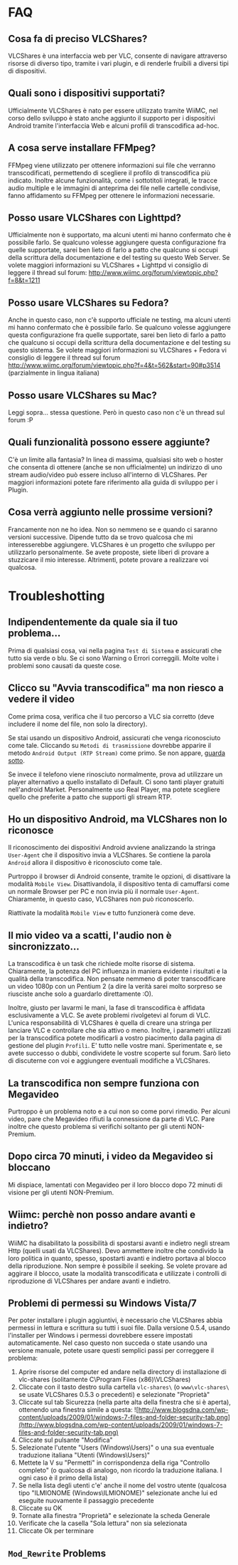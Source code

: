 


# FAQ #

## Cosa fa di preciso VLCShares? ##

VLCShares è una interfaccia web per VLC, consente di navigare attraverso risorse di diverso tipo, tramite i vari plugin, e di renderle fruibili  a diversi tipi di dispositivi.

## Quali sono i dispositivi supportati? ##

Ufficialmente VLCShares è nato per essere utilizzato tramite WiiMC, nel corso dello sviluppo è stato anche aggiunto il supporto per i dispositivi Android tramite l'interfaccia Web e alcuni profili di transcodifica ad-hoc.

## A cosa serve installare FFMpeg? ##

FFMpeg viene utilizzato per ottenere informazioni sui file che verranno transcodificati, permettendo di scegliere il profilo di transcodifica più indicato. Inoltre alcune funzionalità, come i sottotitoli integrati, le tracce audio multiple e le immagini di anteprima dei file nelle cartelle condivise, fanno affidamento su FFMpeg per ottenere le informazioni necessarie.

## Posso usare VLCShares con Lighttpd? ##

Ufficialmente non è supportato, ma alcuni utenti mi hanno confermato che è possibile farlo. Se qualcuno volesse aggiungere questa configurazione fra quelle supportate, sarei ben lieto di farlo a patto che qualcuno si occupi della scrittura della documentazione e del testing su questo Web Server.
Se volete maggiori informazioni su VLCShares + Lighttpd vi consiglio di leggere il thread sul forum: http://www.wiimc.org/forum/viewtopic.php?f=8&t=1211

## Posso usare VLCShares su Fedora? ##

Anche in questo caso, non c'è supporto ufficiale ne testing, ma alcuni utenti mi hanno confermato che è possibile farlo. Se qualcuno volesse aggiungere questa configurazione fra quelle supportate, sarei ben lieto di farlo a patto che qualcuno si occupi della scrittura della documentazione e del testing su questo sistema. Se volete maggiori informazioni su VLCShares + Fedora vi consiglio di leggere il thread sul forum http://www.wiimc.org/forum/viewtopic.php?f=4&t=562&start=90#p3514 (parzialmente in lingua italiana)

## Posso usare VLCShares su Mac? ##

Leggi sopra... stessa questione. Però in questo caso non c'è un thread sul forum :P

## Quali funzionalità possono essere aggiunte? ##

C'è un limite alla fantasia? In linea di massima, qualsiasi sito web o hoster che consenta di ottenere (anche se non ufficialmente) un indirizzo di uno stream audio/video può essere incluso all'interno di VLCShares. Per maggiori informazioni potete fare riferimento alla guida di sviluppo per i Plugin.

## Cosa verrà aggiunto nelle prossime versioni? ##

Francamente non ne ho idea. Non so nemmeno se e quando ci saranno versioni successive. Dipende tutto da se trovo qualcosa che mi interesserebbe aggiungere. VLCShares è un progetto che sviluppo per utilizzarlo personalmente. Se avete proposte, siete liberi di provare a stuzzicare il mio interesse. Altrimenti, potete provare a realizzare voi qualcosa.



# Troubleshotting #

## Indipendentemente da quale sia il tuo problema... ##

Prima di qualsiasi cosa, vai nella pagina `Test di Sistema` e assicurati che tutto sia verde o blu. Se ci sono Warning o Errori correggili. Molte volte i problemi sono causati da queste cose.

## Clicco su "Avvia transcodifica" ma non riesco a vedere il video ##

Come prima cosa, verifica che il tuo percorso a VLC sia corretto (deve includere il nome del file, non solo la directory).

Se stai usando un dispositivo Android, assicurati che venga riconosciuto come tale. Cliccando su `Metodi di trasmissione` dovrebbe apparire il metodo `Android Output (RTP Stream)` come primo. Se non appare, [guarda sotto](#Ho_un_dispositivo_Android,_ma_VLCShares_non_lo_riconosce.md).

Se invece il telefono viene rinosciuto normalmente, prova ad utilizzare un player alternativo a quello installato di Default. Ci sono tanti player gratuiti nell'android Market. Personalmente uso Real Player, ma potete scegliere quello che preferite a patto che supporti gli stream RTP.

## Ho un dispositivo Android, ma VLCShares non lo riconosce ##

Il riconoscimento dei dispositivi Android avviene analizzando la stringa `User-Agent` che il dispositivo invia a VLCShares. Se contiene la parola `Android` allora il dispositivo è riconosciuto come tale.

Purtroppo il browser di Android consente, tramite le opzioni, di disattivare la modalità `Mobile View`. Disattivandola, il dispositivo tenta di camuffarsi come un normale Browser per PC e non invia più il normale `User-Agent`. Chiaramente, in questo caso, VLCShares non può riconoscerlo.

Riattivate la modalità `Mobile View` e tutto funzionerà come deve.

## Il mio video va a scatti, l'audio non è sincronizzato... ##

La transcodifica è un task che richiede molte risorse di sistema. Chiaramente, la potenza del PC influenza in maniera evidente i risultati e la qualità della transcodifica. Non pensate nemmeno di poter transcodificare un video 1080p con un Pentium 2 (a dire la verità sarei molto sorpreso se riusciste anche solo a guardarlo direttamente :O).

Inoltre, giusto per lavarmi le mani, la fase di transcodifica è affidata esclusivamente a VLC. Se avete problemi rivolgetevi al forum di VLC. L'unica responsabilità di VLCShares è quella di creare una stringa per lanciare VLC e controllare che sia attivo o meno. Inoltre, i parametri utilizzati per la transcodifica potete modificarli a vostro piacimento dalla pagina di gestione del plugin `Profili`. E' tutto nelle vostre mani. Sperimentate e, se avete successo o dubbi, condividete le vostre scoperte sul forum. Sarò lieto di discuterne con voi e aggiungere eventuali modifiche a VLCShares.

## La transcodifica non sempre funziona con Megavideo ##

Purtroppo è un problema noto e a cui non so come porvi rimedio. Per alcuni video, pare che Megavideo rifiuti la connessione da parte di VLC. Pare inoltre che questo problema si verifichi soltanto per gli utenti NON-Premium.

## Dopo circa 70 minuti, i video da Megavideo si bloccano ##

Mi dispiace, lamentati con Megavideo per il loro blocco dopo 72 minuti di visione per gli utenti NON-Premium.

## Wiimc: perchè non posso andare avanti e indietro? ##

WiiMC ha disabilitato la possibilità di spostarsi avanti e indietro negli stream Http (quelli usati da VLCShares). Devo ammettere inoltre che condivido la loro politica in quanto, spesso, spostarti avanti e indietro portava al blocco della riproduzione. Non sempre è possibile il seeking.
Se volete provare ad aggirare il blocco, usate la modalità transcodificata e utilizzate i controlli di riproduzione di VLCShares per andare avanti e indietro.

## Problemi di permessi su Windows Vista/7 ##

Per poter installare i plugin aggiuntivi, è necessario che VLCShares abbia permessi in lettura e scrittura su tutti i suoi file. Dalla versione 0.5.4, usando l'installer per Windows i permessi dovrebbere essere impostati automaticamente. Nel caso questo non succeda o state usando una versione manuale, potete usare questi semplici passi per correggere il problema:

  1. Aprire risorse del computer ed andare nella directory di installazione di vlc-shares (solitamente C\Program Files (x86)\VLCShares\)
  1. Cliccate con il tasto destro sulla cartella  `vlc-shares\` (o `www\vlc-shares\` se usate VLCShares 0.5.3 o precedenti) e selezionate "Proprietà"
  1. Cliccate sul tab Sicurezza (nella parte alta della finestra che si è aperta), ottenendo una finestra simile a questa: ![http://www.blogsdna.com/wp-content/uploads/2009/01/windows-7-files-and-folder-security-tab.png](http://www.blogsdna.com/wp-content/uploads/2009/01/windows-7-files-and-folder-security-tab.png)
  1. Cliccate sul pulsante "Modifica"
  1. Selezionate l'utente "Users (Windows\Users)" o una sua eventuale traduzione italiana "Utenti (Windows\Users)"
  1. Mettete la V su "Permetti" in corrispondenza della riga "Controllo completo" (o qualcosa di analogo, non ricordo la traduzione italiana. I ogni caso è il primo della lista)
  1. Se nella lista degli utenti c'e' anche il nome del vostro utente (qualcosa tipo "ILMIONOME (Windows\ILMIONOME)" selezionate anche lui ed eseguite nuovamente il passaggio precedente
  1. Cliccate su OK
  1. Tornate alla finestra "Proprietà" e selezionate la scheda Generale
  1. Verificate che la casella "Sola lettura" non sia selezionata
  1. Cliccate Ok per terminare

## `Mod_Rewrite` Problems ##